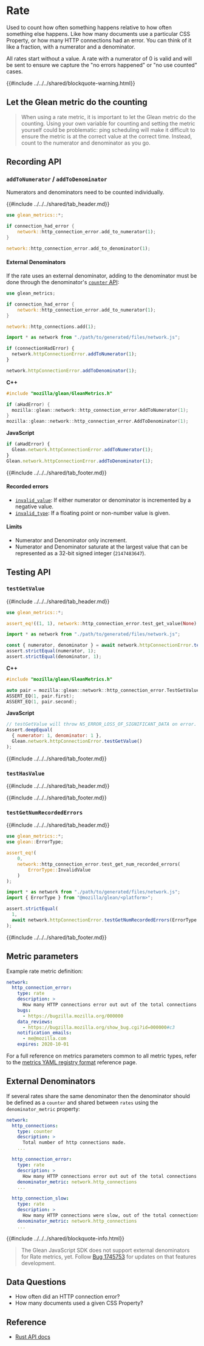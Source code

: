 # Rate

Used to count how often something happens relative to how often something else happens.
Like how many documents use a particular CSS Property,
or how many HTTP connections had an error.
You can think of it like a fraction, with a numerator and a denominator.

All rates start without a value.
A rate with a numerator of 0 is valid and will be sent to ensure we capture the
"no errors happened" or "no use counted" cases.

{{#include ../../../shared/blockquote-warning.html}}

## Let the Glean metric do the counting

> When using a rate metric, it is important to let the Glean metric do the counting.
> Using your own variable for counting and setting the metric yourself could be problematic:
> ping scheduling will make it difficult to ensure the metric is at the correct value at the correct time.
> Instead, count to the numerator and denominator as you go.

## Recording API

### `addToNumerator` / `addToDenominator`

Numerators and denominators need to be counted individually.

{{#include ../../../shared/tab_header.md}}
<div data-lang="Kotlin" class="tab"></div>
<div data-lang="Java" class="tab"></div>
<div data-lang="Swift" class="tab"></div>
<div data-lang="Python" class="tab"></div>
<div data-lang="Rust" class="tab">

```Rust
use glean_metrics::*;

if connection_had_error {
    network::http_connection_error.add_to_numerator(1);
}

network::http_connection_error.add_to_denominator(1);
```

#### External Denominators

If the rate uses an external denominator,
adding to the denominator must be done through the denominator's
[`counter` API](./counter.md#recording-api):

```Rust
use glean_metrics;

if connection_had_error {
    network::http_connection_error.add_to_numerator(1);
}

network::http_connections.add(1);
```

</div>
<div data-lang="Javascript" class="tab">

```js
import * as network from "./path/to/generated/files/network.js";

if (connectionHadError) {
  network.httpConnectionError.addToNumerator(1);
}

network.httpConnectionError.addToDenominator(1);
```

</div>
<div data-lang="Firefox Desktop" class="tab">

  **C++**

  ```cpp
  #include "mozilla/glean/GleanMetrics.h"

  if (aHadError) {
    mozilla::glean::network::http_connection_error.AddToNumerator(1);
  }
  mozilla::glean::network::http_connection_error.AddToDenominator(1);
  ```

  **JavaScript**

  ```js
  if (aHadError) {
    Glean.network.httpConnectionError.addToNumerator(1);
  }
  Glean.network.httpConnectionError.addToDenominator(1);
  ```
</div>
{{#include ../../../shared/tab_footer.md}}

#### Recorded errors

* [`invalid_value`](../../user/metrics/error-reporting.md): If either numerator or denominator is incremented by a negative value.
* [`invalid_type`](../../user/metrics/error-reporting.md): If a floating point or non-number value is given.

#### Limits

* Numerator and Denominator only increment.
* Numerator and Denominator saturate at the largest value that can be represented as a 32-bit signed integer (`2147483647`).

## Testing API

### `testGetValue`

{{#include ../../../shared/tab_header.md}}
<div data-lang="Kotlin" class="tab"></div>
<div data-lang="Java" class="tab"></div>
<div data-lang="Swift" class="tab"></div>
<div data-lang="Python" class="tab"></div>
<div data-lang="Rust" class="tab">

```Rust
use glean_metrics::*;

assert_eq!((1, 1), network::http_connection_error.test_get_value(None).unwrap());
```

</div>
<div data-lang="Javascript" class="tab">

```js
import * as network from "./path/to/generated/files/network.js";

const { numerator, denominator } = await network.httpConnectionError.testGetValue();
assert.strictEqual(numerator, 1);
assert.strictEqual(denominator, 1);
```

</div>
<div data-lang="Firefox Desktop" class="tab">

  **C++**

  ```cpp
  #include "mozilla/glean/GleanMetrics.h"

  auto pair = mozilla::glean::network::http_connection_error.TestGetValue().unwrap();
  ASSERT_EQ(1, pair.first);
  ASSERT_EQ(1, pair.second);
  ```

  **JavaScript**

  ```js
  // testGetValue will throw NS_ERROR_LOSS_OF_SIGNIFICANT_DATA on error.
  Assert.deepEqual(
    { numerator: 1, denominator: 1 },
    Glean.network.httpConnectionError.testGetValue()
  );
  ```
</div>
{{#include ../../../shared/tab_footer.md}}

### `testHasValue`

{{#include ../../../shared/tab_header.md}}
<div data-lang="Kotlin" class="tab"></div>
<div data-lang="Java" class="tab"></div>
<div data-lang="Swift" class="tab"></div>
<div data-lang="Python" class="tab"></div>
<div data-lang="Rust" class="tab"></div>
<div data-lang="Javascript" class="tab"></div>
<div data-lang="Firefox Desktop" class="tab"></div>
{{#include ../../../shared/tab_footer.md}}

### `testGetNumRecordedErrors`

{{#include ../../../shared/tab_header.md}}
<div data-lang="Kotlin" class="tab"></div>
<div data-lang="Java" class="tab"></div>
<div data-lang="Swift" class="tab"></div>
<div data-lang="Python" class="tab"></div>
<div data-lang="Rust" class="tab">

```Rust
use glean_metrics::*;
use glean::ErrorType;

assert_eq!(
    0,
    network::http_connection_error.test_get_num_recorded_errors(
        ErrorType::InvalidValue
    )
);
```

</div>
<div data-lang="Javascript" class="tab">


```js
import * as network from "./path/to/generated/files/network.js";
import { ErrorType } from "@mozilla/glean/<platform>";

assert.strictEqual(
  1,
  await network.httpConnectionError.testGetNumRecordedErrors(ErrorType.InvalidValue)
);
```

</div>
<div data-lang="Firefox Desktop" class="tab" data-info="Firefox Desktop uses testGetValue to communicate errors"></div>
{{#include ../../../shared/tab_footer.md}}

## Metric parameters

Example rate metric definition:

```YAML
network:
  http_connection_error:
    type: rate
    description: >
      How many HTTP connections error out out of the total connections made.
    bugs:
      - https://bugzilla.mozilla.org/000000
    data_reviews:
      - https://bugzilla.mozilla.org/show_bug.cgi?id=000000#c3
    notification_emails:
      - me@mozilla.com
    expires: 2020-10-01
```

For a full reference on metrics parameters common to all metric types,
refer to the [metrics YAML registry format](../yaml/metrics.md) reference page.

## External Denominators

If several rates share the same denominator
then the denominator should be defined as a `counter` and shared between
`rates` using the `denominator_metric` property:

```YAML
network:
  http_connections:
    type: counter
    description: >
      Total number of http connections made.
    ...

  http_connection_error:
    type: rate
    description: >
      How many HTTP connections error out out of the total connections made.
    denominator_metric: network.http_connections
    ...

  http_connection_slow:
    type: rate
    description: >
      How many HTTP connections were slow, out of the total connections made.
    denominator_metric: network.http_connections
    ...
```

{{#include ../../../shared/blockquote-info.html}}

> The Glean JavaScript SDK does not support external denominators for Rate metrics, yet.
> Follow [Bug 1745753](https://bugzilla.mozilla.org/show_bug.cgi?id=1745753) for updates
> on that features development.

## Data Questions

* How often did an HTTP connection error?
* How many documents used a given CSS Property?

## Reference

* [Rust API docs](../../../docs/glean/private/rate/struct.RateMetric.html)
